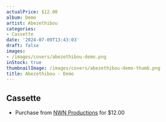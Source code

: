 ```yaml
---
actualPrice: $12.00
album: Demo
artist: Abezethibou
categories:
- Cassette
date: '2024-07-09T13:43:03'
draft: false
images:
- /images/covers/abezethibou-demo.png
inStock: true
thumbnailImage: /images/covers/abezethibou-demo-thumb.png
title: Abezethibou - Demo
---
```


## Cassette
* Purchase from [NWN Productions](http://shop.nwnprod.com/index.php?route=product/product&path=73&product_id=30814&sort=pd.name&order=ASC) for $12.00
